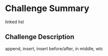 # Challenge Summary
linked list 

## Challenge Description
append, insert, insert before/after, in middle, wtc